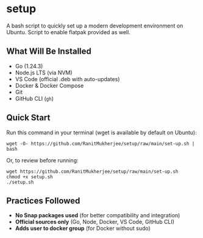 # setup

A bash script to quickly set up a modern development environment on Ubuntu. Script to enable flatpak provided as well.

## What Will Be Installed

- Go (1.24.3)
- Node.js LTS (via NVM)
- VS Code (official .deb with auto-updates)
- Docker & Docker Compose
- Git
- GitHub CLI (`gh`)

## Quick Start

Run this command in your terminal (wget is available by default on Ubuntu):
    
    
    wget -O- https://github.com/RanitMukherjee/setup/raw/main/set-up.sh | bash
    

Or, to review before running:
    
    
    wget https://github.com/RanitMukherjee/setup/raw/main/set-up.sh
    chmod +x setup.sh
    ./setup.sh


## Practices Followed

- **No Snap packages used** (for better compatibility and integration)
- **Official sources only** (Go, Node, Docker, VS Code, GitHub CLI)
- **Adds user to docker group** (for Docker without sudo)
